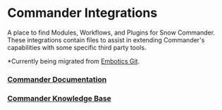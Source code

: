 # Commander Integrations

A place to find Modules, Workflows, and Plugins for Snow Commander. These integrations contain files to assist in extending Commander's capabilities with some specific third party tools.

*Currently being migrated from [Embotics Git](https://github.com/Embotics).

### [Commander Documentation](https://docs.snowsoftware.com/commander/index.htm)

### [Commander Knowledge Base](https://community.snowsoftware.com/s/topic/0TO1r000000E5srGAC/commander?tabset-056aa=2)
